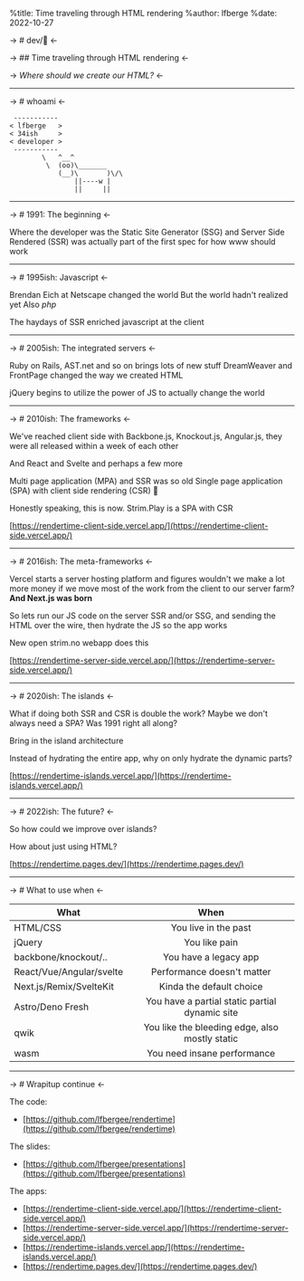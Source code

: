%title: Time traveling through HTML rendering
%author: lfberge
%date: 2022-10-27

-> # dev/🍺 <-

-> ## Time traveling through HTML rendering <-

-> _Where should we create our HTML?_ <-

---

-> # whoami <-

```
 -----------
< lfberge   >
< 34ish     >
< developer >
 -----------
        \   ^__^
         \  (oo)\_______
            (__)\       )\/\
                ||----w |
                ||     ||
```

---

-> # 1991: The beginning <-

Where the developer was the Static Site Generator (SSG)
and Server Side Rendered (SSR) was actually part of the first
spec for how www should work

---

-> # 1995ish: Javascript <-

Brendan Eich at Netscape changed the world
But the world hadn't realized yet
Also _php_

The haydays of SSR enriched javascript at the client

---

-> # 2005ish: The integrated servers <-

Ruby on Rails, AST.net and so on brings lots of new stuff
DreamWeaver and FrontPage changed the way we created HTML

jQuery begins to utilize the power of JS to actually change the world

---

-> # 2010ish: The frameworks <-

We've reached client side with Backbone.js, Knockout.js, Angular.js,
they were all released within a week of each other

And React and Svelte and perhaps a few more

Multi page application (MPA) and SSR was so old
Single page application (SPA) with client side rendering (CSR) 🫶

Honestly speaking, this is now. Strim.Play is a SPA with CSR

[https://rendertime-client-side.vercel.app/](https://rendertime-client-side.vercel.app/)

---

-> # 2016ish: The meta-frameworks <-

Vercel starts a server hosting platform and figures wouldn't we
make a lot more money if we move most of the work from the client
to our server farm? **And Next.js was born**

So lets run our JS code on the server SSR and/or SSG, and sending the HTML
over the wire, then hydrate the JS so the app works

New open strim.no webapp does this

[https://rendertime-server-side.vercel.app/](https://rendertime-server-side.vercel.app/)

---

-> # 2020ish: The islands <-

What if doing both SSR and CSR is double the work?
Maybe we don't always need a SPA? Was 1991 right all along?

Bring in the island architecture

Instead of hydrating the entire app, why on only hydrate the dynamic parts?

[https://rendertime-islands.vercel.app/](https://rendertime-islands.vercel.app/)

---

-> # 2022ish: The future? <-

So how could we improve over islands?

How about just using HTML?

[https://rendertime.pages.dev/](https://rendertime.pages.dev/)

---

-> # What to use when <-

| What                     |                      When                      |
| ------------------------ | :--------------------------------------------: |
| HTML/CSS                 |              You live in the past              |
| jQuery                   |                 You like pain                  |
| backbone/knockout/..     |             You have a legacy app              |
| React/Vue/Angular/svelte |           Performance doesn't matter           |
| Next.js/Remix/SvelteKit  |            Kinda the default choice            |
| Astro/Deno Fresh         | You have a partial static partial dynamic site |
| qwik                     | You like the bleeding edge, also mostly static |
| wasm                     |           You need insane performance           |

---

-> # Wrapitup continue <-

The code:

- [https://github.com/lfbergee/rendertime](https://github.com/lfbergee/rendertime)

The slides:

- [https://github.com/lfbergee/presentations](https://github.com/lfbergee/presentations)

The apps:

- [https://rendertime-client-side.vercel.app/](https://rendertime-client-side.vercel.app/)
- [https://rendertime-server-side.vercel.app/](https://rendertime-server-side.vercel.app/)
- [https://rendertime-islands.vercel.app/](https://rendertime-islands.vercel.app/)
- [https://rendertime.pages.dev/](https://rendertime.pages.dev/)
